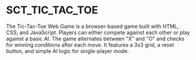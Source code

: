 # SCT_TIC_TAC_TOE
The Tic-Tac-Toe Web Game is a browser-based game built with HTML, CSS, and JavaScript. Players can either compete against each other or play against a basic AI. The game alternates between "X" and "O" and checks for winning conditions after each move. It features a 3x3 grid, a reset button, and simple AI logic for single-player mode.
